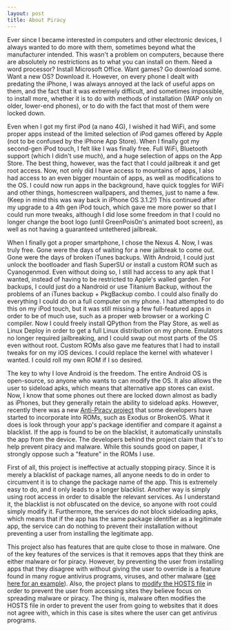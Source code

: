 ```yaml
---
layout: post
title: About Piracy
---
```

Ever since I became interested in computers and other electronic devices, I always wanted to do more with them, sometimes beyond what the manufacturer intended.
This wasn't a problem on computers, because there are absolutely no restrictions as to what you can install on them.
Need a word processor? Install Microsoft Office.
Want games? Go download some.
Want a new OS? Download it.
However, on every phone I dealt with predating the iPhone, I was always annoyed at the lack of useful apps on them, and the fact that it was extremely difficult, and sometimes impossible, to install more, whether it is to do with methods of installation (WAP only on older, lower-end phones), or to do with the fact that most of them were locked down.

Even when I got my first iPod (a nano 4G), I wished it had WiFi, and some proper apps instead of the limited selection of iPod games offered by Apple (not to be confused by the iPhone App Store). 
When I finally got my second-gen iPod touch, I felt like I was finally free. 
Full WiFi, Bluetooth support (which I didn't use much), and a huge selection of apps on the App Store. 
The best thing, however, was the fact that I could jailbreak it and get root access.
Now, not only did I have access to mountains of apps, I also had access to an even bigger mountain of apps, as well as modifications to the OS.
I could now run apps in the background, have quick toggles for WiFi and other things, homescreen wallpapers, and themes, just to name a few. (Keep in mind this was way back in iPhone OS 3.1.2!)
This continued after my upgrade to a 4th gen iPod touch, which gave me more power so that I could run more tweaks, although I did lose some freedom in that I could no longer change the boot logo (until GreenPois0n's animated boot screen), as well as not having a guaranteed untethered jailbreak. 

When I finally got a proper smartphone, I chose the Nexus 4. 
Now, I was truly free. 
Gone were the days of waiting for a new jailbreak to come out. 
Gone were the days of broken iTunes backups. 
With Android, I could just unlock the bootloader and flash SuperSU or install a custom ROM such as Cyanogenmod.
Even without doing so, I still had access to any apk that I wanted, instead of having to be restricted to Apple's walled garden.
For backups, I could just do a Nandroid or use Titanium Backup, without the problems of an iTunes backup + PkgBackup combo.
I could also finally do everything I could do on a full computer on my phone.
I had attempted to do this on my iPod touch, but it was still missing a few full-featured apps in order to be of much use, such as a proper web browser or a working C compiler.
Now I could freely install QPython from the Play Store, as well as Linux Deploy in order to get a full Linux distribution on my phone. 
Emulators no longer required jailbreaking, and I could swap out most parts of the OS even without root.
Custom ROMs also gave me features that I had to install tweaks for on my iOS devices.
I could replace the kernel with whatever I wanted.
I could roll my own ROM if I so desired.

The key to why I love Android is the freedom. 
The entire Android OS is open-source, so anyone who wants to can modify the OS.
It also allows the user to sideload apks, which means that alternative app stores can exist.
Now, I know that some phones out there are locked down almost as badly as iPhones, but they generally retain the ability to sideload apks.
However, recently there was a new [Anti-Piracy project](https://github.com/AlmightyMegadeth00/AntiPiracySupport) that some developers have started to incorporate into ROMs, such as Exodus or BrokenOS. 
What it does is look through your app's package identifier and compare it against a blacklist.
If the app is found to be on the blacklist, it automatically uninstalls the app from the device.
The developers behind the project claim that it's to help prevent piracy and malware.
While this sounds good on paper, I strongly oppose such a "feature" in the ROMs I use.

First of all, this project is ineffective at actually stopping piracy. 
Since it is merely a blacklist of package names, all anyone needs to do in order to circumvent it is to change the package name of the app.
This is extremely easy to do, and it only leads to a longer blacklist.
Another way is simply using root access in order to disable the relevant services.
As I understand it, the blacklist is not obfuscated on the device, so anyone with root could simply modify it.
Furthermore, the services do not block sideloading apks, which means that if the app has the same package identifier as a legitimate app, the service can do nothing to prevent their installation without preventing a user from installing the legitimate app.

This project also has features that are quite close to those in malware.
One of the key features of the services is that it removes apps that they think are either malware or for piracy.
However, by preventing the user from installing apps that they disagree with without giving the user to override is a feature found in many rogue antivirus programs, viruses, and other malware ([see here for an example](https://www.youtube.com/watch?v=wKzAqXkMH2w)).
Also, the project plans to [modify the HOSTS file](https://github.com/AlmightyMegadeth00/AntiPiracySupport/blob/4ea5a4c917389cc996c9c4ee19ccadde0f3f209d/src/AntiPiracyInstallReceiver.java) in order to prevent the user from accessing sites they believe focus on spreading malware or piracy.
The thing is, malware often modifies the HOSTS file in order to prevent the user from going to websites that it does not agree with, which in this case is sites where the user can get antivirus programs. 
